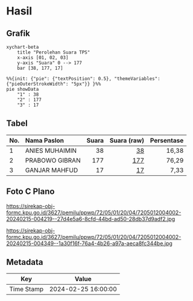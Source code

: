 # Hasil

## Grafik

```mermaid
xychart-beta
    title "Perolehan Suara TPS"
    x-axis [01, 02, 03]
    y-axis "Suara" 0 --> 177
    bar [38, 177, 17]
```

```mermaid
%%{init: {"pie": {"textPosition": 0.5}, "themeVariables": {"pieOuterStrokeWidth": "5px"}} }%%
pie showData
    "1" : 38
    "2" : 177
    "3" : 17
```

## Tabel

| No. | Nama Paslon    | Suara | Suara (raw) | Persentase |
|:--- |:-------------- | -----:| -----------:| ----------:|
| 1   | ANIES MUHAIMIN | 38    | [38][p-1]   | 16,38      |
| 2   | PRABOWO GIBRAN | 177   | [177][p-2]  | 76,29      |
| 3   | GANJAR MAHFUD  | 17    | [17][p-3]   | 7,33       |


[p-1]: https://github.com/gigit-pemilu/pemilu-2024-72-sulawesi-tengah/blob/main/pilpres/hitung-suara/sub/72-sulawesi-tengah/sub/05-buol/sub/01-momunu/sub/2004-taluan/sub/002-tps/sub/paslon-1.txt
[p-2]: https://github.com/gigit-pemilu/pemilu-2024-72-sulawesi-tengah/blob/main/pilpres/hitung-suara/sub/72-sulawesi-tengah/sub/05-buol/sub/01-momunu/sub/2004-taluan/sub/002-tps/sub/paslon-2.txt
[p-3]: https://github.com/gigit-pemilu/pemilu-2024-72-sulawesi-tengah/blob/main/pilpres/hitung-suara/sub/72-sulawesi-tengah/sub/05-buol/sub/01-momunu/sub/2004-taluan/sub/002-tps/sub/paslon-3.txt

## Foto C Plano

https://sirekap-obj-formc.kpu.go.id/3627/pemilu/ppwp/72/05/01/20/04/7205012004002-20240215-004219--27d4e5a6-8cfd-44bd-ad50-28db37d9adf2.jpg

https://sirekap-obj-formc.kpu.go.id/3627/pemilu/ppwp/72/05/01/20/04/7205012004002-20240215-004349--1a30f16f-76a4-4b26-a97a-aeca8fc344be.jpg


## Metadata

| Key        | Value               |
| ---------- | ------------------- |
| Time Stamp | 2024-02-25 16:00:00 |



